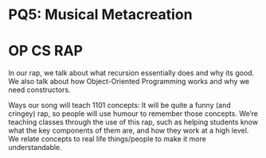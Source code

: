 # PQ5: Musical Metacreation

# OP CS RAP
In our rap, we talk about what recursion essentially does and why its good. We also talk about how Object-Oriented Programming works and why we need constructors.

Ways our song will teach 1101 concepts:
It will be quite a funny (and cringey) rap, so people will use humour to remember those concepts.
We’re teaching classes through the use of this rap, such as helping students know what the key components of them are, and how they work at a high level.
We relate concepts to real life things/people to make it more understandable.
